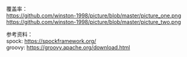 覆盖率：  
https://github.com/winston-1998/picture/blob/master/picture_one.png  
https://github.com/winston-1998/picture/blob/master/picture_two.png  



参考资料：  
spock: https://spockframework.org/  
groovy: https://groovy.apache.org/download.html